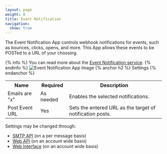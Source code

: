 ```yaml
---
layout: page
weight: 0
title: Event Notification
navigation:
  show: true
---
```


The Event Notification App controls webhook notifications for events, such as bounces, clicks, opens, and more. This App allows these events to be POSTed to a URL of your choosing.

{% info %}
You can read more about the [Event Notification service]({{root_url}}/API_Reference/Webhooks/event.html). 
{% endinfo %}
![Event Notification App Image]({{root_url}}/images/event_notification.png "Event Notification")
{% anchor h2 %}
Settings 
{% endanchor %}

<table class="table table-bordered table-striped">
   <tbody>
      <tr>
         <th>Name</th>
         <th>Required</th>
         <th>Description</th>
      </tr>
      <tr>
         <td>Emails are "x"</td>
         <td>As needed</td>
         <td>Enables the selected notifications.</td>
      </tr>
      <tr>
         <td>Post Event URL</td>
         <td>Yes</td>
         <td>Sets the entered URL as the target of notification posts.</td>
      </tr>
   </tbody>
</table>

Settings may be changed through:

-   [SMTP API]({{root_url}}/API_Reference/SMTP_API/apps.html#eventnotify) (on a per message basis)
-   [Web API]({{root_url}}/API_Reference/Web_API/filter_settings.html#-Event-Notification) (on an account wide basis)
-   [Web Interface](https://sendgrid.com/app) (on an account wide basis)
